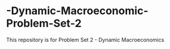 # -Dynamic-Macroeconomic-Problem-Set-2
This repository is for Problem Set 2 - Dynamic Macroeconomics

